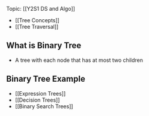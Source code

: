 Topic: [[Y2S1 DS and Algo]]

- [[Tree Concepts]]
- [[Tree Traversal]]

## What is Binary Tree
- A tree with each node that has at most two children

## Binary Tree Example
- [[Expression Trees]]
- [[Decision Trees]]
- [[Binary Search Trees]]
